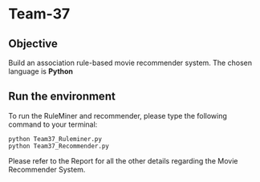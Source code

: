 # Team-37

## Objective
Build an association rule-based movie recommender system. The chosen language is **Python**

## Run the environment
To run the RuleMiner and recommender, please type the following command to your terminal:
```
python Team37_Ruleminer.py
python Team37_Recommender.py
```

Please refer to the Report for all the other details regarding the Movie Recommender System.